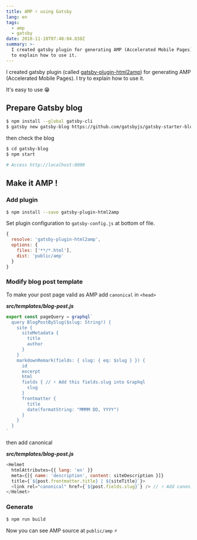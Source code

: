 ```yaml
---
title: AMP ⚡ using Gatsby
lang: en
tags:
  - amp
  - gatsby
date: 2018-11-18T07:48:04.838Z
summary: >-
  I created gatsby plugin for generating AMP (Accelerated Mobile Pages). I try
  to explain how to use it.
---
```

I created gatsby plugin (called [gatsby-plugin-html2amp](https://github.com/tomoyukikashiro/gatsby-plugin-html2amp)) for generating AMP (Accelerated Mobile Pages). I try to explain how to use it.

It's easy to use 😁

## Prepare Gatsby blog

```bash
$ npm install --global gatsby-cli
$ gatsby new gatsby-blog https://github.com/gatsbyjs/gatsby-starter-blog
```

then check the blog

```bash
$ cd gatsby-blog
$ npm start

# Access http://localhost:8000
```

## Make it AMP !

### Add plugin
```bash
$ npm install --save gatsby-plugin-html2amp
```

Set plugin configuration to `gatsby-config.js` at bottom of file.

```js
{
  resolve: 'gatsby-plugin-html2amp',
  options: {
    files: ['**/*.html'],
    dist: 'public/amp'
  }
}
```

### Modify blog post template

To make your post page valid as AMP add `canonical` in `<head>`

***src/templates/blog-post.js***
```js
export const pageQuery = graphql`
  query BlogPostBySlug($slug: String!) {
    site {
      siteMetadata {
        title
        author
      }
    }
    markdownRemark(fields: { slug: { eq: $slug } }) {
      id
      excerpt
      html
      fields { // ⚡ Add this fields.slug into Graphql
        slug
      }
      frontmatter {
        title
        date(formatString: "MMMM DD, YYYY")
      }
    }
  }
`
```

then add canonical

***src/templates/blog-post.js***
```js
<Helmet
  htmlAttributes={{ lang: 'en' }}
  meta={[{ name: 'description', content: siteDescription }]}
  title={`${post.frontmatter.title} | ${siteTitle}`}>
  <link rel="canonical" href={`${post.fields.slug}`} /> // ⚡ Add canonical
</Helmet>
```

### Generate

```bash
$ npm run build
```

Now you can see AMP source at `public/amp` ⚡















